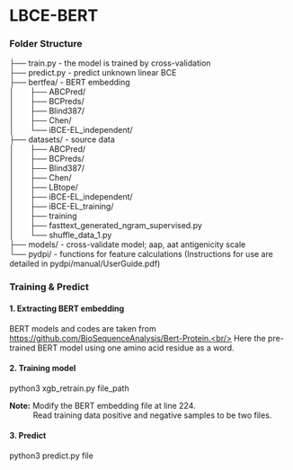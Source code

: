 # LBCE-BERT

<h3>Folder Structure</h3>
├── train.py - the model is trained by cross-validation<br/>
├── predict.py - predict unknown linear BCE<br/>
├── bertfea/ - BERT embedding<br/> 
│&emsp;&emsp;├── ABCPred/<br/>
│&emsp;&emsp;├── BCPreds/<br/>
│&emsp;&emsp;├── Blind387/<br/>
│&emsp;&emsp;├── Chen/<br/>
│&emsp;&emsp;└── iBCE-EL_independent/<br/>
├── datasets/ - source data<br/>
│&emsp;&emsp;├── ABCPred/<br/>
│&emsp;&emsp;├── BCPreds/<br/>
│&emsp;&emsp;├── Blind387/<br/>
│&emsp;&emsp;├── Chen/<br/>
│&emsp;&emsp;├── LBtope/<br/>
│&emsp;&emsp;├── iBCE-EL_independent/<br/>
│&emsp;&emsp;├── iBCE-EL_training/<br/>
│&emsp;&emsp;├── training<br/>
│&emsp;&emsp;├── fasttext_generated_ngram_supervised.py<br/>
│&emsp;&emsp;└── shuffle_data_1.py<br/>
├── models/ - cross-validate model; aap, aat antigenicity scale<br/> 
└── pydpi/ - functions for feature calculations (Instructions for use are detailed in pydpi/manual/UserGuide.pdf)<br/>

<h3>Training & Predict</h3>
    
<h4>1. Extracting BERT embedding</h4>

BERT models and codes are taken from https://github.com/BioSequenceAnalysis/Bert-Protein.<br/>
Here the pre-trained BERT model using one amino acid residue as a word.

<h4>2. Training model</h4>

python3 xgb_retrain.py  file_path </br>

<strong>Note:</strong>  Modify the BERT embedding file at line 224.</br>
&emsp;&emsp;&emsp;Read training data positive and negative samples to be two files.</br>

<h4>3. Predict</h4>

python3 predict.py  file
